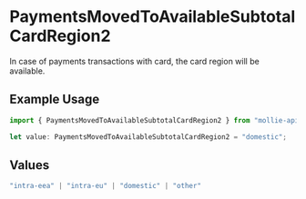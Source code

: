 # PaymentsMovedToAvailableSubtotalCardRegion2

In case of payments transactions with card, the card region will be available.

## Example Usage

```typescript
import { PaymentsMovedToAvailableSubtotalCardRegion2 } from "mollie-api-typescript/models/operations";

let value: PaymentsMovedToAvailableSubtotalCardRegion2 = "domestic";
```

## Values

```typescript
"intra-eea" | "intra-eu" | "domestic" | "other"
```